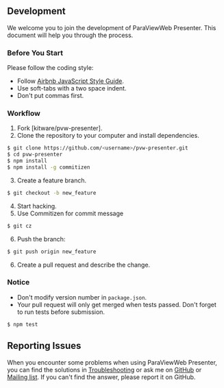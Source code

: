 ## Development

We welcome you to join the development of ParaViewWeb Presenter. This document will help you through the process.

### Before You Start

Please follow the coding style:

- Follow [Airbnb JavaScript Style Guide](https://github.com/airbnb/javascript).
- Use soft-tabs with a two space indent.
- Don't put commas first.

### Workflow

1. Fork [kitware/pvw-presenter].
2. Clone the repository to your computer and install dependencies.

```sh
$ git clone https://github.com/<username>/pvw-presenter.git
$ cd pvw-presenter
$ npm install
$ npm install -g commitizen
```

3. Create a feature branch.

```sh
$ git checkout -b new_feature
```

4. Start hacking.
5. Use Commitizen for commit message

```sh
$ git cz
```

6. Push the branch:

```sh
$ git push origin new_feature
```

6. Create a pull request and describe the change.

### Notice

- Don't modify version number in `package.json`.
- Your pull request will only get merged when tests passed. Don't forget to run tests before submission.

```sh
$ npm test
```

## Reporting Issues

When you encounter some problems when using ParaViewWeb Presenter, you can find the solutions in [Troubleshooting](troubleshooting.html) or ask me on [GitHub](https://github.com/kitware/pvw-presenter/issues) or [Mailing list](http://www.paraview.org/mailman/listinfo/paraview). If you can't find the answer, please report it on GitHub.
